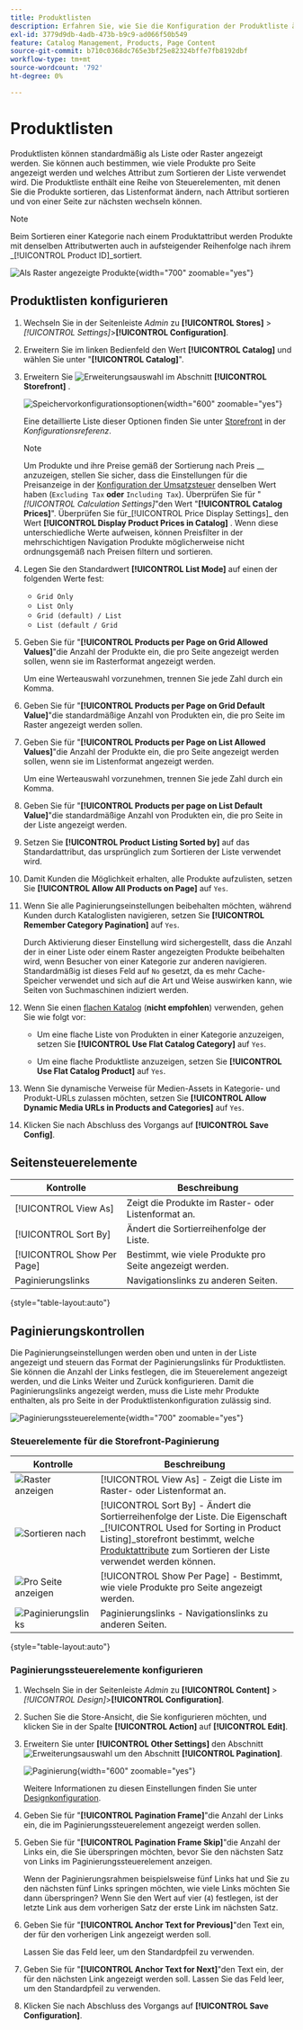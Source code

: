 ```yaml
---
title: Produktlisten
description: Erfahren Sie, wie Sie die Konfiguration der Produktliste ändern, die bestimmt, wie viele Produkte pro Seite angezeigt werden und mit welchem Attribut die Liste sortiert wird.
exl-id: 3779d9db-4adb-473b-b9c9-ad066f50b549
feature: Catalog Management, Products, Page Content
source-git-commit: b710c0368dc765e3bf25e82324bffe7fb8192dbf
workflow-type: tm+mt
source-wordcount: '792'
ht-degree: 0%

---
```


# Produktlisten

Produktlisten können standardmäßig als Liste oder Raster angezeigt werden. Sie können auch bestimmen, wie viele Produkte pro Seite angezeigt werden und welches Attribut zum Sortieren der Liste verwendet wird. Die Produktliste enthält eine Reihe von Steuerelementen, mit denen Sie die Produkte sortieren, das Listenformat ändern, nach Attribut sortieren und von einer Seite zur nächsten wechseln können.

>[!NOTE]
>
>Beim Sortieren einer Kategorie nach einem Produktattribut werden Produkte mit denselben Attributwerten auch in aufsteigender Reihenfolge nach ihrem _[!UICONTROL Product ID]_sortiert.

![Als Raster angezeigte Produkte](./assets/storefront-catalog-page.png){width="700" zoomable="yes"}

## Produktlisten konfigurieren

1. Wechseln Sie in der Seitenleiste _Admin_ zu **[!UICONTROL Stores]** > _[!UICONTROL Settings]_>**[!UICONTROL Configuration]**.

1. Erweitern Sie im linken Bedienfeld den Wert **[!UICONTROL Catalog]** und wählen Sie unter &quot;**[!UICONTROL Catalog]**&quot;.

1. Erweitern Sie ![Erweiterungsauswahl](../assets/icon-display-expand.png) im Abschnitt **[!UICONTROL Storefront]** .

   ![Speichervorkonfigurationsoptionen](../configuration-reference/catalog/assets/catalog-storefront.png){width="600" zoomable="yes"}

   Eine detaillierte Liste dieser Optionen finden Sie unter [Storefront](../configuration-reference/catalog/catalog.md#storefront) in der _Konfigurationsreferenz_.

   >[!NOTE]
   >
   >Um Produkte und ihre Preise gemäß der Sortierung nach Preis __ anzuzeigen, stellen Sie sicher, dass die Einstellungen für die Preisanzeige in der [Konfiguration der Umsatzsteuer](../configuration-reference/sales/tax.md) denselben Wert haben (`Excluding Tax` **oder** `Including Tax`). Überprüfen Sie für &quot;_[!UICONTROL Calculation Settings]_&quot;den Wert &quot;**[!UICONTROL Catalog Prices]**&quot;. Überprüfen Sie für_[!UICONTROL Price Display Settings]_ den Wert **[!UICONTROL Display Product Prices in Catalog]** . Wenn diese unterschiedliche Werte aufweisen, können Preisfilter in der mehrschichtigen Navigation Produkte möglicherweise nicht ordnungsgemäß nach Preisen filtern und sortieren.

1. Legen Sie den Standardwert **[!UICONTROL List Mode]** auf einen der folgenden Werte fest:

   - `Grid Only`
   - `List Only`
   - `Grid (default) / List`
   - `List (default / Grid`

1. Geben Sie für &quot;**[!UICONTROL Products per Page on Grid Allowed Values]**&quot;die Anzahl der Produkte ein, die pro Seite angezeigt werden sollen, wenn sie im Rasterformat angezeigt werden.

   Um eine Werteauswahl vorzunehmen, trennen Sie jede Zahl durch ein Komma.

1. Geben Sie für &quot;**[!UICONTROL Products per Page on Grid Default Value]**&quot;die standardmäßige Anzahl von Produkten ein, die pro Seite im Raster angezeigt werden sollen.

1. Geben Sie für &quot;**[!UICONTROL Products per Page on List Allowed Values]**&quot;die Anzahl der Produkte ein, die pro Seite angezeigt werden sollen, wenn sie im Listenformat angezeigt werden.

   Um eine Werteauswahl vorzunehmen, trennen Sie jede Zahl durch ein Komma.

1. Geben Sie für &quot;**[!UICONTROL Products per page on List Default Value]**&quot;die standardmäßige Anzahl von Produkten ein, die pro Seite in der Liste angezeigt werden.

1. Setzen Sie **[!UICONTROL Product Listing Sorted by]** auf das Standardattribut, das ursprünglich zum Sortieren der Liste verwendet wird.

1. Damit Kunden die Möglichkeit erhalten, alle Produkte aufzulisten, setzen Sie **[!UICONTROL Allow All Products on Page]** auf `Yes`.

1. Wenn Sie alle Paginierungseinstellungen beibehalten möchten, während Kunden durch Kataloglisten navigieren, setzen Sie **[!UICONTROL Remember Category Pagination]** auf `Yes`.

   Durch Aktivierung dieser Einstellung wird sichergestellt, dass die Anzahl der in einer Liste oder einem Raster angezeigten Produkte beibehalten wird, wenn Besucher von einer Kategorie zur anderen navigieren. Standardmäßig ist dieses Feld auf `No` gesetzt, da es mehr Cache-Speicher verwendet und sich auf die Art und Weise auswirken kann, wie Seiten von Suchmaschinen indiziert werden.

1. Wenn Sie einen [flachen Katalog](catalog-flat.md) (**nicht empfohlen**) verwenden, gehen Sie wie folgt vor:

   - Um eine flache Liste von Produkten in einer Kategorie anzuzeigen, setzen Sie **[!UICONTROL Use Flat Catalog Category]** auf `Yes`.

   - Um eine flache Produktliste anzuzeigen, setzen Sie **[!UICONTROL Use Flat Catalog Product]** auf `Yes`.

1. Wenn Sie dynamische Verweise für Medien-Assets in Kategorie- und Produkt-URLs zulassen möchten, setzen Sie **[!UICONTROL Allow Dynamic Media URLs in Products and Categories]** auf `Yes`.

1. Klicken Sie nach Abschluss des Vorgangs auf **[!UICONTROL Save Config]**.

## Seitensteuerelemente

| Kontrolle | Beschreibung |
|--- |--- |
| [!UICONTROL View As] | Zeigt die Produkte im Raster- oder Listenformat an. |
| [!UICONTROL Sort By] | Ändert die Sortierreihenfolge der Liste. |
| [!UICONTROL Show Per Page] | Bestimmt, wie viele Produkte pro Seite angezeigt werden. |
| Paginierungslinks | Navigationslinks zu anderen Seiten. |

{style="table-layout:auto"}

## Paginierungskontrollen

Die Paginierungseinstellungen werden oben und unten in der Liste angezeigt und steuern das Format der Paginierungslinks für Produktlisten. Sie können die Anzahl der Links festlegen, die im Steuerelement angezeigt werden, und die Links Weiter und Zurück konfigurieren. Damit die Paginierungslinks angezeigt werden, muss die Liste mehr Produkte enthalten, als pro Seite in der Produktlistenkonfiguration zulässig sind.

![Paginierungssteuerelemente](./assets/storefront-pagination-controls.png){width="700" zoomable="yes"}

### Steuerelemente für die Storefront-Paginierung

| Kontrolle | Beschreibung |
|--- |--- |
| ![Raster anzeigen](./assets/controls-pagination-list-grid.png) | [!UICONTROL View As] - Zeigt die Liste im Raster- oder Listenformat an. |
| ![Sortieren nach](./assets/control-pagination-sort-by.png) | [!UICONTROL Sort By] - Ändert die Sortierreihenfolge der Liste. Die Eigenschaft _[!UICONTROL Used for Sorting in Product Listing]_storefront bestimmt, welche [Produktattribute](../catalog/product-attributes.md) zum Sortieren der Liste verwendet werden können. |
| ![Pro Seite anzeigen](./assets/control-pagination-show-per-page.png) | [!UICONTROL Show Per Page] - Bestimmt, wie viele Produkte pro Seite angezeigt werden. |
| ![Paginierungslinks](./assets/control-pagination.png) | Paginierungslinks - Navigationslinks zu anderen Seiten. |

{style="table-layout:auto"}

### Paginierungssteuerelemente konfigurieren

1. Wechseln Sie in der Seitenleiste _Admin_ zu **[!UICONTROL Content]** > _[!UICONTROL Design]_>**[!UICONTROL Configuration]**.

1. Suchen Sie die Store-Ansicht, die Sie konfigurieren möchten, und klicken Sie in der Spalte **[!UICONTROL Action]** auf **[!UICONTROL Edit]**.

1. Erweitern Sie unter **[!UICONTROL Other Settings]** den Abschnitt ![Erweiterungsauswahl](../assets/icon-display-expand.png) um den Abschnitt **[!UICONTROL Pagination]**.

   ![Paginierung](./assets/config-design-pagination.png){width="600" zoomable="yes"}

   Weitere Informationen zu diesen Einstellungen finden Sie unter [Designkonfiguration](../content-design/configuration.md).

1. Geben Sie für &quot;**[!UICONTROL Pagination Frame]**&quot;die Anzahl der Links ein, die im Paginierungssteuerelement angezeigt werden sollen.

1. Geben Sie für &quot;**[!UICONTROL Pagination Frame Skip]**&quot;die Anzahl der Links ein, die Sie überspringen möchten, bevor Sie den nächsten Satz von Links im Paginierungssteuerelement anzeigen.

   Wenn der Paginierungsrahmen beispielsweise fünf Links hat und Sie zu den nächsten fünf Links springen möchten, wie viele Links möchten Sie dann überspringen? Wenn Sie den Wert auf vier (`4`) festlegen, ist der letzte Link aus dem vorherigen Satz der erste Link im nächsten Satz.

1. Geben Sie für &quot;**[!UICONTROL Anchor Text for Previous]**&quot;den Text ein, der für den vorherigen Link angezeigt werden soll.

   Lassen Sie das Feld leer, um den Standardpfeil zu verwenden.

1. Geben Sie für &quot;**[!UICONTROL Anchor Text for Next]**&quot;den Text ein, der für den nächsten Link angezeigt werden soll. Lassen Sie das Feld leer, um den Standardpfeil zu verwenden.

1. Klicken Sie nach Abschluss des Vorgangs auf **[!UICONTROL Save Configuration]**.
